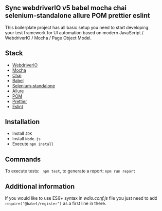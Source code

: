 ## Sync webdriverIO v5 babel mocha chai selenium-standalone allure POM prettier eslint
This boilerplate project has all basic setup you need to start developing your test framework for UI automation based on modern JavaScript / WebdriverIO / Mocha / Page Object Model.

## Stack
* [WebdriverIO](https://webdriver.io)
* [Mocha](https://mochajs.org)
* [Chai](https://www.chaijs.com)
* [Babel](https://babeljs.io)
* [Selenium-standalone](https://www.npmjs.com/package/selenium-standalone)
* [Allure](http://allure.qatools.ru)
* [POM](https://www.seleniumhq.org/docs/06_test_design_considerations.jsp#page-object-design-pattern)
* [Prettier](https://prettier.io)
* [Eslint](https://eslint.org)

## Installation
* Install `JDK`
* Install `Node.js`
* Execute `npn install`

## Commands
To execute tests: ` npm test`, to generate a report: `npm run report`

## Additional information
If you would like to use ES6+ syntax in _wdio.conf.js_ file you just need to add `require("@babel/register")` as a first line in there.
